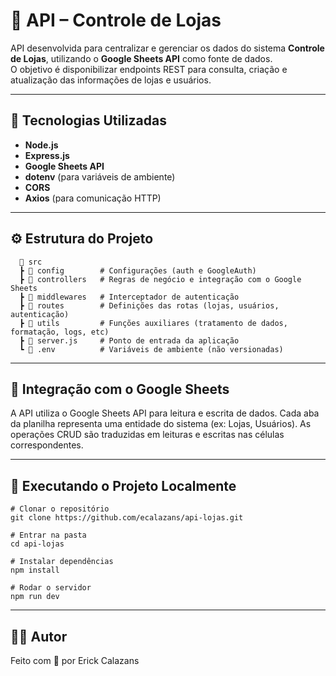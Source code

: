 # 🧾 API – Controle de Lojas

API desenvolvida para centralizar e gerenciar os dados do sistema **Controle de Lojas**, utilizando o **Google Sheets API** como fonte de dados.  
O objetivo é disponibilizar endpoints REST para consulta, criação e atualização das informações de lojas e usuários.

---

## 🚀 Tecnologias Utilizadas

- **Node.js**
- **Express.js**
- **Google Sheets API**
- **dotenv** (para variáveis de ambiente)
- **CORS**
- **Axios** (para comunicação HTTP)

---

## ⚙️ Estrutura do Projeto
```
  📂 src
  ┣ 📂 config        # Configurações (auth e GoogleAuth)
  ┣ 📂 controllers   # Regras de negócio e integração com o Google Sheets
  ┣ 📂 middlewares   # Interceptador de autenticação
  ┣ 📂 routes        # Definições das rotas (lojas, usuários, autenticação)
  ┣ 📂 utils         # Funções auxiliares (tratamento de dados, formatação, logs, etc)
  ┣ 📄 server.js     # Ponto de entrada da aplicação
  ┗ 📄 .env          # Variáveis de ambiente (não versionadas)
```

---

## 🧩 Integração com o Google Sheets

  A API utiliza o Google Sheets API para leitura e escrita de dados.
  Cada aba da planilha representa uma entidade do sistema (ex: Lojas, Usuários).
  As operações CRUD são traduzidas em leituras e escritas nas células correspondentes.

---

## 🧪 Executando o Projeto Localmente
```
# Clonar o repositório
git clone https://github.com/ecalazans/api-lojas.git

# Entrar na pasta
cd api-lojas

# Instalar dependências
npm install

# Rodar o servidor
npm run dev
```
---

## 👨‍💻 Autor
Feito com 💙 por Erick Calazans